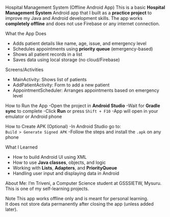 Hospital Management System (Offline Android App)
This is a basic **Hospital Management System** Android app that I built as a **practice project** to improve my Java and Android development skills. The app works **completely offline** and does not use Firebase or any internet connection.

What the App Does
- Adds patient details like name, age, issue, and emergency level
- Schedules appointments using **priority queue** (emergency-based)
- Shows all patient records in a list
- Saves data using local storage (no cloud/Firebase)

Screens/Activities
- MainActivity: Shows list of patients
- AddPatientActivity: Form to add a new patient
- AppointmentScheduler: Arranges appointments based on emergency level

How to Run the App
-Open the project in **Android Studio**
-Wait for **Gradle sync** to complete
-Click **Run** or press `Shift + F10`
-App will open in your emulator or Android phone

How to Create APK (Optional)
-In Android Studio go to:  
   `Build > Generate Signed APK`
-Follow the steps and install the `.apk` on any phone

What I Learned
- How to build Android UI using XML
- How to use **Java classes**, objects, and logic
- Working with **Lists**, **Adapters**, and **PriorityQueue**
- Handling user input and displaying data in Android

About Me:
I’m Triveni, a Computer Science student at GSSSIETW, Mysuru.  
This is one of my self-learning projects.

Note
This app works offline only and is meant for personal learning.  
It does not store data permanently after closing the app (unless added later).


